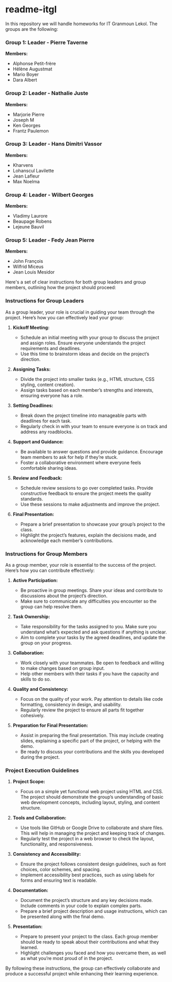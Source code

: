 # readme-itgl
In this repository we will handle homeworks for IT Granmoun Lekol. The groups are the following:

### **Group 1: Leader - Pierre Taverne**
**Members:**
- Alphonse Petit-frère
- Hélène Augustmat
- Mario Boyer
- Dara Albert

### **Group 2: Leader - Nathalie Juste**
**Members:**
- Marjorie Pierre
- Joseph M
- Ken Georges
- Frantz Paulemon

### **Group 3: Leader - Hans Dimitri Vassor**
**Members:**
- Kharvens
- Lohanscul Lavilette
- Jean Lafleur
- Max Noelma

### **Group 4: Leader - Wilbert Georges**
**Members:**
- Vladimy Laurore
- Beaupage Robens
- Lejeune Bauvil

### **Group 5: Leader - Fedy Jean Pierre**
**Members:**
- John François
- Wilfrid Miceus
- Jean Louis Mesidor

Here's a set of clear instructions for both group leaders and group members, outlining how the project should proceed:

### **Instructions for Group Leaders**

As a group leader, your role is crucial in guiding your team through the project. Here’s how you can effectively lead your group:

1. **Kickoff Meeting:**
   - Schedule an initial meeting with your group to discuss the project and assign roles. Ensure everyone understands the project requirements and deadlines.
   - Use this time to brainstorm ideas and decide on the project’s direction.

2. **Assigning Tasks:**
   - Divide the project into smaller tasks (e.g., HTML structure, CSS styling, content creation).
   - Assign tasks based on each member’s strengths and interests, ensuring everyone has a role.

3. **Setting Deadlines:**
   - Break down the project timeline into manageable parts with deadlines for each task.
   - Regularly check in with your team to ensure everyone is on track and address any roadblocks.

4. **Support and Guidance:**
   - Be available to answer questions and provide guidance. Encourage team members to ask for help if they’re stuck.
   - Foster a collaborative environment where everyone feels comfortable sharing ideas.

5. **Review and Feedback:**
   - Schedule review sessions to go over completed tasks. Provide constructive feedback to ensure the project meets the quality standards.
   - Use these sessions to make adjustments and improve the project.

6. **Final Presentation:**
   - Prepare a brief presentation to showcase your group’s project to the class.
   - Highlight the project’s features, explain the decisions made, and acknowledge each member’s contributions.

### **Instructions for Group Members**

As a group member, your role is essential to the success of the project. Here’s how you can contribute effectively:

1. **Active Participation:**
   - Be proactive in group meetings. Share your ideas and contribute to discussions about the project’s direction.
   - Make sure to communicate any difficulties you encounter so the group can help resolve them.

2. **Task Ownership:**
   - Take responsibility for the tasks assigned to you. Make sure you understand what’s expected and ask questions if anything is unclear.
   - Aim to complete your tasks by the agreed deadlines, and update the group on your progress.

3. **Collaboration:**
   - Work closely with your teammates. Be open to feedback and willing to make changes based on group input.
   - Help other members with their tasks if you have the capacity and skills to do so.

4. **Quality and Consistency:**
   - Focus on the quality of your work. Pay attention to details like code formatting, consistency in design, and usability.
   - Regularly review the project to ensure all parts fit together cohesively.

5. **Preparation for Final Presentation:**
   - Assist in preparing the final presentation. This may include creating slides, explaining a specific part of the project, or helping with the demo.
   - Be ready to discuss your contributions and the skills you developed during the project.

### **Project Execution Guidelines**

1. **Project Scope:**
   - Focus on a simple yet functional web project using HTML and CSS. The project should demonstrate the group’s understanding of basic web development concepts, including layout, styling, and content structure.

2. **Tools and Collaboration:**
   - Use tools like GitHub or Google Drive to collaborate and share files. This will help in managing the project and keeping track of changes.
   - Regularly test the project in a web browser to check the layout, functionality, and responsiveness.

3. **Consistency and Accessibility:**
   - Ensure the project follows consistent design guidelines, such as font choices, color schemes, and spacing.
   - Implement accessibility best practices, such as using labels for forms and ensuring text is readable.

4. **Documentation:**
   - Document the project’s structure and any key decisions made. Include comments in your code to explain complex parts.
   - Prepare a brief project description and usage instructions, which can be presented along with the final demo.

5. **Presentation:**
   - Prepare to present your project to the class. Each group member should be ready to speak about their contributions and what they learned.
   - Highlight challenges you faced and how you overcame them, as well as what you’re most proud of in the project.

By following these instructions, the group can effectively collaborate and produce a successful project while enhancing their learning experience.
